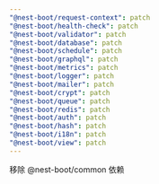 ```yaml
---
"@nest-boot/request-context": patch
"@nest-boot/health-check": patch
"@nest-boot/validator": patch
"@nest-boot/database": patch
"@nest-boot/schedule": patch
"@nest-boot/graphql": patch
"@nest-boot/metrics": patch
"@nest-boot/logger": patch
"@nest-boot/mailer": patch
"@nest-boot/crypt": patch
"@nest-boot/queue": patch
"@nest-boot/redis": patch
"@nest-boot/auth": patch
"@nest-boot/hash": patch
"@nest-boot/i18n": patch
"@nest-boot/view": patch
---
```


移除 @nest-boot/common 依赖
